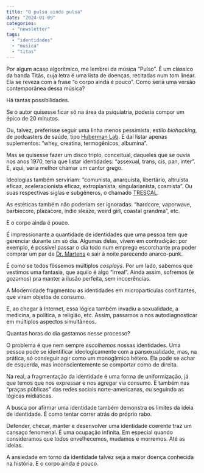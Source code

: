 ```yaml
---
title: "O pulso ainda pulsa"
date: "2024-01-09"
categories: 
  - "newsletter"
tags: 
  - "identidades"
  - "musica"
  - "titas"
---
```


Por algum acaso algorítmico, me lembrei da música “Pulso”. É um clássico da banda Titãs, cuja letra é uma lista de doenças, recitadas num tom linear. Ela se reveza com a frase “o corpo ainda é pouco”. Como seria uma versão contemporânea dessa música?

Há tantas possibilidades.

Se o autor quisesse ficar só na área da psiquiatria, poderia compor um épico de 20 minutos.

Ou, talvez, preferisse seguir uma linha menos pessimista, estilo _biohacking_, de podcasters de saúde, tipo [Huberman Lab](https://www.hubermanlab.com/). E daí listar apenas suplementos: “whey, creatina, termogênicos, albumina”.

Mas se quisesse fazer um disco triplo, conceitual, daqueles que se ouvia nos anos 1970, teria que listar identidades: “assexual, trans, cis, pan, inter”. E, aqui, seria melhor chamar um cantor grego.

Ideologias também serviriam: “comunista, anarquista, libertário, altruísta eficaz, aceleracionista eficaz, extropianista, singularianista, cosmista”. Ou suas respectivas siglas e subgêneros, o chamado [TRESCAL](https://www.truthdig.com/articles/the-acronym-behind-our-wildest-ai-dreams-and-nightmares/).

As estéticas também não poderiam ser ignoradas: “hardcore, vaporwave, barbiecore, plazacore, indie sleaze, weird girl, coastal grandma”, etc.

E o corpo ainda é pouco.

É impressionante a quantidade de identidades que uma pessoa tem que gerenciar durante um só dia. Algumas delas, vivem em contradição: por exemplo, é possível passar o dia todo num emprego escorchante pra poder comprar um par de [Dr. Martens](https://www.drmartens.com/us/en/) e sair à noite parecendo anarco-punk.

É como se todos fôssemos múltiplos _cosplays_. Por um lado, sabemos que vestimos uma fantasia, que aquilo é algo “irreal”. Ainda assim, sofremos (e gozamos) pra manter a ilusão perfeita, sem incoerências.

A Modernidade fragmentou as identidades em micropartículas conflitantes, que viram objetos de consumo.

E, ao chegar à Internet, essa lógica também invadiu a sexualidade, a medicina, a política, a religião, etc. Assim, passamos a nos autodiagnosticar em múltiplos aspectos simultâneos.

Quantas horas do dia gastamos nesse processo?

O problema é que nem sempre _escolhemos_ nossas identidades. Uma pessoa pode se identificar ideologicamente com a pansexualidade, mas, na prática, só conseguir agir como um monogâmico hétero. Ela pode se achar de esquerda, mas inconscientemente se comportar como de direita.

Na real, a fragmentação da identidade é uma forma de uniformização, já que temos que nos expressar e nos agregar via consumo. E também nas “praças públicas” das redes sociais norte-americanas, ou seguindo as lógicas midiáticas.

A busca por afirmar uma identidade também demonstra os limites da ideia de identidade. É como tentar correr atrás do próprio rabo.

Defender, checar, manter e desenvolver uma identidade coerente traz um cansaço fenomenal. É uma ocupação infinita. Em especial quando consideramos que todos envelhecemos, mudamos e morremos. Até as ideias.

A ansiedade em torno da identidade talvez seja a maior doença conhecida na história. E o corpo ainda é pouco.
